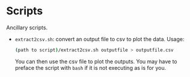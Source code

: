 # Scripts

Ancillary scripts.

* `extract2csv.sh`: convert an output file to csv to plot the data. Usage:

  ```bash
  (path to script)/extract2csv.sh outputfile > outputfile.csv
  ```

  You can then use the csv file to plot the outputs. You may have to preface the script with `bash` if it is not executing as is for you.